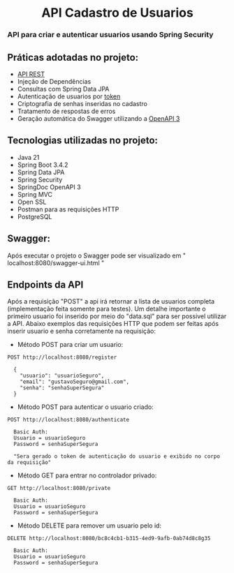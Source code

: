 <h1 align="center">
  API Cadastro de Usuarios
</h1>

### API para criar e autenticar usuarios usando Spring Security

## Práticas adotadas no projeto:
- [API REST](https://www.ibm.com/br-pt/topics/rest-apis)
- Injeção de Dependências
- Consultas com Spring Data JPA
- Autenticação de usuarios por [token](https://www.totvs.com/blog/gestao-para-assinatura-de-documentos/jwt-token/)
- Criptografia de senhas inseridas no cadastro
- Tratamento de respostas de erros
- Geração automática do Swagger utilizando a [OpenAPI 3](https://www.ibm.com/docs/pt-br/app-connect/13.0?topic=apis-openapi-30)

## Tecnologias utilizadas no projeto:
- Java 21
- Spring Boot 3.4.2
- Spring Data JPA
- Spring Security
- SpringDoc OpenAPI 3
- Spring MVC
- Open SSL
- Postman para as requisições HTTP
- PostgreSQL

## Swagger:
Após executar o projeto o Swagger pode ser visualizado em " localhost:8080/swagger-ui.html "

## Endpoints da API
Após a requisição "POST" a api irá retornar a lista de usuarios completa (implementação feita somente para testes).
Um detalhe importante o primeiro usuario foi inserido por meio do "data.sql" para ser possivel utilizar a API.
Abaixo exemplos das requisições HTTP que podem ser feitas após inserir usuario e senha corretamente na requisição:

- Método POST para criar um usuario:
```
POST http://localhost:8080/register

  {
    "usuario": "usuarioSeguro",
    "email": "gustavoSeguro@gmail.com",
    "senha": "senhaSuperSegura"
  }
```
- Método POST para autenticar o usuario criado:
```
POST http://localhost:8080/authenticate

  Basic Auth: 
  Usuario = usuarioSeguro
  Password = senhaSuperSegura
  
  "Sera gerado o token de autenticação do usuario e exibido no corpo da requisição"
```
- Método GET para entrar no controlador privado:
```
GET http://localhost:8080/private

  Basic Auth: 
  Usuario = usuarioSeguro
  Password = senhaSuperSegura
```
- Método DELETE para remover um usuario pelo id:
```
DELETE http://localhost:8080/bc8c4cb1-b315-4ed9-9afb-0ab74d8c8g35

  Basic Auth: 
  Usuario = usuarioSeguro
  Password = senhaSuperSegura
```